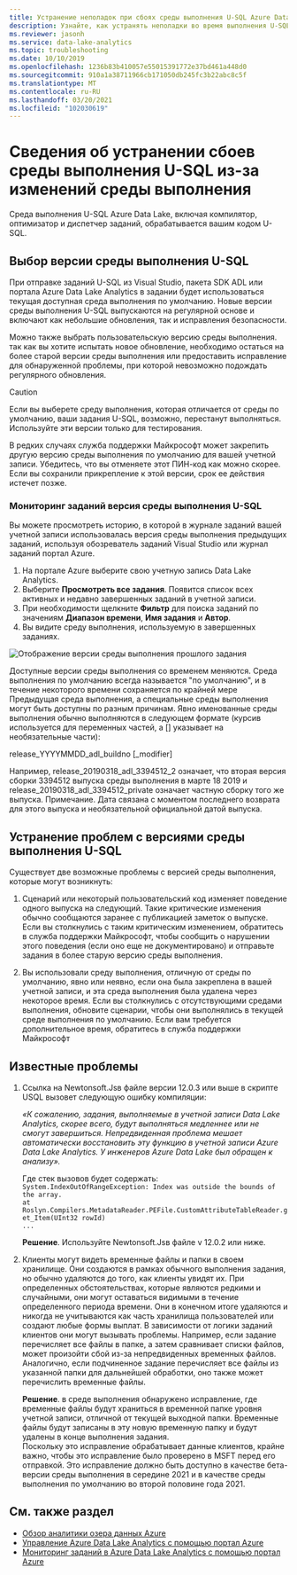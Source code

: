 ```yaml
---
title: Устранение неполадок при сбоях среды выполнения U-SQL Azure Data Lake Analytics
description: Узнайте, как устранять неполадки во время выполнения U-SQL.
ms.reviewer: jasonh
ms.service: data-lake-analytics
ms.topic: troubleshooting
ms.date: 10/10/2019
ms.openlocfilehash: 1236b83b410057e55015391772e37bd461a448d0
ms.sourcegitcommit: 910a1a38711966cb171050db245fc3b22abc8c5f
ms.translationtype: MT
ms.contentlocale: ru-RU
ms.lasthandoff: 03/20/2021
ms.locfileid: "102030619"
---
```

# <a name="learn-how-to-troubleshoot-u-sql-runtime-failures-due-to-runtime-changes"></a>Сведения об устранении сбоев среды выполнения U-SQL из-за изменений среды выполнения

Среда выполнения U-SQL Azure Data Lake, включая компилятор, оптимизатор и диспетчер заданий, обрабатывается вашим кодом U-SQL.

## <a name="choosing-your-u-sql-runtime-version"></a>Выбор версии среды выполнения U-SQL

При отправке заданий U-SQL из Visual Studio, пакета SDK ADL или портала Azure Data Lake Analytics в задании будет использоваться текущая доступная среда выполнения по умолчанию. Новые версии среды выполнения U-SQL выпускаются на регулярной основе и включают как небольшие обновления, так и исправления безопасности.

Можно также выбрать пользовательскую версию среды выполнения. так как вы хотите испытать новое обновление, необходимо остаться на более старой версии среды выполнения или предоставить исправление для обнаруженной проблемы, при которой невозможно подождать регулярного обновления.

> [!CAUTION]
> Если вы выберете среду выполнения, которая отличается от среды по умолчанию, ваши задания U-SQL, возможно, перестанут выполняться. Используйте эти версии только для тестирования.

В редких случаях служба поддержки Майкрософт может закрепить другую версию среды выполнения по умолчанию для вашей учетной записи. Убедитесь, что вы отменяете этот ПИН-код как можно скорее. Если вы сохранили прикрепление к этой версии, срок ее действия истечет позже.

### <a name="monitoring-your-jobs-u-sql-runtime-version"></a>Мониторинг заданий версия среды выполнения U-SQL

Вы можете просмотреть историю, в которой в журнале заданий вашей учетной записи использовалась версия среды выполнения предыдущих заданий, используя обозреватель заданий Visual Studio или журнал заданий портал Azure.

1. На портале Azure выберите свою учетную запись Data Lake Analytics.
2. Выберите **Просмотреть все задания**. Появится список всех активных и недавно завершенных заданий в учетной записи.
3. При необходимости щелкните **Фильтр** для поиска заданий по значениям **Диапазон времени**, **Имя задания** и **Автор**.
4. Вы видите среду выполнения, используемую в завершенных заданиях.

![Отображение версии среды выполнения прошлого задания](./media/runtime-troubleshoot/prior-job-usql-runtime-version-.png)

Доступные версии среды выполнения со временем меняются. Среда выполнения по умолчанию всегда называется "по умолчанию", и в течение некоторого времени сохраняется по крайней мере Предыдущая среда выполнения, а специальные среды выполнения могут быть доступны по разным причинам. Явно именованные среды выполнения обычно выполняются в следующем формате (курсив используется для переменных частей, а [] указывает на необязательные части):

release_YYYYMMDD_adl_buildno [_modifier]

Например, release_20190318_adl_3394512_2 означает, что вторая версия сборки 3394512 выпуска среды выполнения в марте 18 2019 и release_20190318_adl_3394512_private означает частную сборку того же выпуска. Примечание. Дата связана с моментом последнего возврата для этого выпуска и необязательной официальной датой выпуска.


## <a name="troubleshooting-u-sql-runtime-version-issues"></a>Устранение проблем с версиями среды выполнения U-SQL

Существует две возможные проблемы с версией среды выполнения, которые могут возникнуть:

1. Сценарий или некоторый пользовательский код изменяет поведение одного выпуска на следующий. Такие критические изменения обычно сообщаются заранее с публикацией заметок о выпуске. Если вы столкнулись с таким критическим изменением, обратитесь в служба поддержки Майкрософт, чтобы сообщить о нарушении этого поведения (если оно еще не документировано) и отправьте задания в более старую версию среды выполнения.

2. Вы использовали среду выполнения, отличную от среды по умолчанию, явно или неявно, если она была закреплена в вашей учетной записи, и эта среда выполнения была удалена через некоторое время. Если вы столкнулись с отсутствующими средами выполнения, обновите сценарии, чтобы они выполнялись в текущей среде выполнения по умолчанию. Если вам требуется дополнительное время, обратитесь в служба поддержки Майкрософт

## <a name="known-issues"></a>Известные проблемы

1. Ссылка на Newtonsoft.Jsв файле версии 12.0.3 или выше в скрипте USQL вызовет следующую ошибку компиляции:

    *«К сожалению, задания, выполняемые в учетной записи Data Lake Analytics, скорее всего, будут выполняться медленнее или не смогут завершиться. Непредвиденная проблема мешает автоматически восстановить эту функцию в учетной записи Azure Data Lake Analytics. У инженеров Azure Data Lake был обращен к анализу».*  

    Где стек вызовов будет содержать:  
    `System.IndexOutOfRangeException: Index was outside the bounds of the array.`  
    `at Roslyn.Compilers.MetadataReader.PEFile.CustomAttributeTableReader.get_Item(UInt32 rowId)`  
    `...`

    **Решение**. Используйте Newtonsoft.Jsв файле v 12.0.2 или ниже.
2. Клиенты могут видеть временные файлы и папки в своем хранилище. Они создаются в рамках обычного выполнения задания, но обычно удаляются до того, как клиенты увидят их. При определенных обстоятельствах, которые являются редкими и случайными, они могут оставаться видимыми в течение определенного периода времени. Они в конечном итоге удаляются и никогда не учитываются как часть хранилища пользователей или создают любые формы выплат. В зависимости от логики заданий клиентов они могут вызывать проблемы. Например, если задание перечисляет все файлы в папке, а затем сравнивает списки файлов, может произойти сбой из-за непредвиденных временных файлов. Аналогично, если подчиненное задание перечисляет все файлы из указанной папки для дальнейшей обработки, оно также может перечислить временные файлы.  

    **Решение**. в среде выполнения обнаружено исправление, где временные файлы будут храниться в временной папке уровня учетной записи, отличной от текущей выходной папки. Временные файлы будут записаны в эту новую временную папку и будут удалены в конце выполнения задания.  
    Поскольку это исправление обрабатывает данные клиентов, крайне важно, чтобы это исправление было проверено в MSFT перед его отправкой. Это исправление должно быть доступно в качестве бета-версии среды выполнения в середине 2021 и в качестве среды выполнения по умолчанию во второй половине года 2021. 


## <a name="see-also"></a>См. также раздел

- [Обзор аналитики озера данных Azure](data-lake-analytics-overview.md)
- [Управление Azure Data Lake Analytics с помощью портал Azure](data-lake-analytics-manage-use-portal.md)
- [Мониторинг заданий в Azure Data Lake Analytics с помощью портал Azure](data-lake-analytics-monitor-and-troubleshoot-jobs-tutorial.md)
